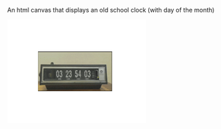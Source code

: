 
An html canvas that displays an old school clock (with day of the month)

![Clock Preview](https://github.com/NickZettel/Countdown/blob/clock/preview.gif)
